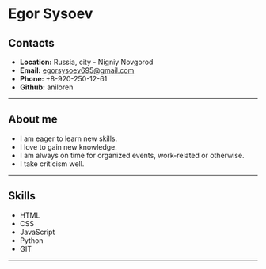 Egor Sysoev
=======
Contacts
-----------
* **Location:** Russia, city - Nigniy Novgorod
* **Email:** egorsysoev695@gmail.com
* **Phone:** +8-920-250-12-61
* **Github:** aniloren
---
About me
-----------
* I am eager to learn new skills.
* I love to gain new knowledge.
* I am always on time for organized events, work-related or otherwise.
* I take criticism well.
---
Skills
-----------
* HTML
* CSS
* JavaScript
* Python
* GIT
---
